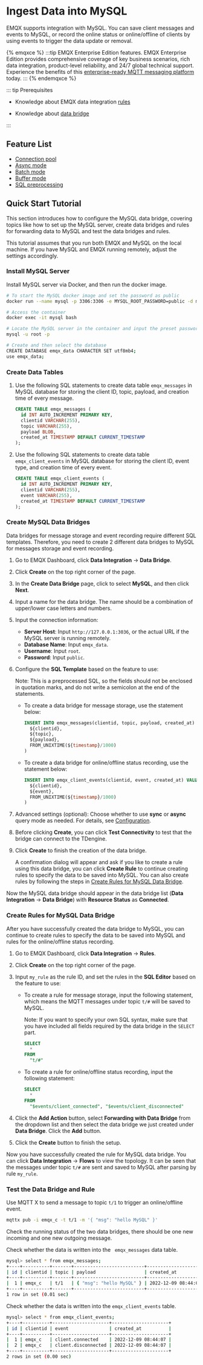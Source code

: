 # Ingest Data into MySQL

EMQX supports integration with MySQL. You can save client messages and events to MySQL, or record the online status or online/offline of clients by using events to trigger the data update or removal. 

{% emqxce %}
:::tip
EMQX Enterprise Edition features. EMQX Enterprise Edition provides comprehensive coverage of key business scenarios, rich data integration, product-level reliability, and 24/7 global technical support. Experience the benefits of this [enterprise-ready MQTT messaging platform](https://www.emqx.com/en/try?product=enterprise) today.
:::
{% endemqxce %}

::: tip Prerequisites

- Knowledge about EMQX data integration [rules](./rules.md)

- Knowledge about [data bridge](./data-bridges.md)


:::

## Feature List

- [Connection pool](./data-bridges.md)
- [Async mode](./data-bridges.md)
- [Batch mode](./data-bridges.md)
- [Buffer mode](./data-bridges.md)
- [SQL preprocessing](./data-bridges.md)

<!-- [Configuration parameters](#Configuration) TODO 链接到配置手册对应配置章节。 -->

## Quick Start Tutorial

This section introduces how to configure the MySQL data bridge, covering topics like how to set up the MySQL server, create data bridges and rules for forwarding data to MySQL and test the data bridges and rules.

This tutorial assumes that you run both EMQX and MySQL on the local machine. If you have MySQL and EMQX running remotely, adjust the settings accordingly.

### Install MySQL Server

Install MySQL server via Docker, and then run the docker image. 

```bash
# To start the MySQL docker image and set the password as public
docker run --name mysql -p 3306:3306 -e MYSQL_ROOT_PASSWORD=public -d mysql

# Access the container
docker exec -it mysql bash

# Locate the MySQL server in the container and input the preset password
mysql -u root -p

# Create and then select the database
CREATE DATABASE emqx_data CHARACTER SET utf8mb4;
use emqx_data;
```

### Create Data Tables

1. Use the following SQL statements to create data table `emqx_messages` in MySQL database for storing the client ID, topic, payload, and creation time of every message.

   ```sql
   CREATE TABLE emqx_messages (
     id INT AUTO_INCREMENT PRIMARY KEY,
     clientid VARCHAR(255),
     topic VARCHAR(255),
     payload BLOB,
     created_at TIMESTAMP DEFAULT CURRENT_TIMESTAMP
   );
   ```

2. Use the following SQL statements to create data table `emqx_client_events` in MySQL database for storing the client ID, event type, and creation time of every event. 

   ```sql
   CREATE TABLE emqx_client_events (
     id INT AUTO_INCREMENT PRIMARY KEY,
     clientid VARCHAR(255),
     event VARCHAR(255),
     created_at TIMESTAMP DEFAULT CURRENT_TIMESTAMP
   );
   ```

### Create MySQL Data Bridges

Data bridges for message storage and event recording require different SQL templates. Therefore, you need to create 2 different data bridges to MySQL for messages storage and event recording. 

1. Go to EMQX Dashboard, click **Data Integration** -> **Data Bridge**.

2. Click **Create** on the top right corner of the page.

3. In the **Create Data Bridge** page, click to select **MySQL**, and then click **Next**.

4. Input a name for the data bridge. The name should be a combination of upper/lower case letters and numbers.

5. Input the connection information:

   - **Server Host**: Input `http://127.0.0.1:3036`, or the actual URL if the MySQL server is running remotely.
   - **Database Name**: Input `emqx_data`.
   - **Username**: Input `root`.
   - **Password**: Input `public`.

6. Configure the **SQL Template** based on the feature to use: 

   Note: This is a preprocessed SQL, so the fields should not be enclosed in quotation marks, and do not write a semicolon at the end of the statements.
   
   - To create a data bridge for message storage, use the statement below:
   
     ```sql
     INSERT INTO emqx_messages(clientid, topic, payload, created_at) VALUES(
       ${clientid},
       ${topic},
       ${payload},
       FROM_UNIXTIME(${timestamp}/1000)
     )
     ```
   
   - To create a data bridge for online/offline status recording, use the statement below:
   
     ```sql
     INSERT INTO emqx_client_events(clientid, event, created_at) VALUES (
       ${clientid},
       ${event},
       FROM_UNIXTIME(${timestamp}/1000)
     )
     ```

7. Advanced settings (optional):  Choose whether to use **sync** or **async** query mode as needed. For details, see [Configuration](./data-bridges.md).

8. Before clicking **Create**, you can click **Test Connectivity** to test that the bridge can connect to the TDengine.

9. Click **Create** to finish the creation of the data bridge.

   A confirmation dialog will appear and ask if you like to create a rule using this data bridge, you can click **Create Rule** to continue creating rules to specify the data to be saved into MySQL. You can also create rules by following the steps in [Create Rules for MySQL Data Bridge](#create-rules-for-mysql-data-bridge).

Now the MySQL data bridge should appear in the data bridge list (**Data Integration** -> **Data Bridge**) with **Resource Status** as **Connected**. 

### Create Rules for MySQL Data Bridge

After you have successfully created the data bridge to MySQL, you can continue to create rules to specify the data to be saved into MySQL and rules for the online/offline status recording. 

1. Go to EMQX Dashboard, click **Data Integration** -> **Rules**.

2. Click **Create** on the top right corner of the page.

3. Input `my_rule` as the rule ID, and set the rules in the **SQL Editor** based on the feature to use:

   - To create a rule for message storage, input the following statement, which means the MQTT messages under topic `t/#`  will be saved to MySQL.

     Note: If you want to specify your own SQL syntax, make sure that you have included all fields required by the data bridge in the `SELECT` part.

     ```sql
     SELECT 
       *
     FROM
       "t/#"
     ```

   - To create a rule for online/offline status recording, input the following statement:

     ```sql
     SELECT
       *
     FROM 
       "$events/client_connected", "$events/client_disconnected"
     ```

4. Click the **Add Action** button, select **Forwarding with Data Bridge** from the dropdown list and then select the data bridge we just created under **Data Bridge**. Click the **Add** button.
5. Click the **Create** button to finish the setup. 

Now you have successfully created the rule for MySQL data bridge. You can click **Data Integration** -> **Flows** to view the topology. It can be seen that the messages under topic `t/#`  are sent and saved to MySQL after parsing by rule  `my_rule`. 

### Test the Data Bridge and Rule

Use MQTT X  to send a message to topic  `t/1`  to trigger an online/offline event. 

```bash
mqttx pub -i emqx_c -t t/1 -m '{ "msg": "hello MySQL" }'
```

Check the running status of the two data bridges, there should be one new incoming and one new outgoing message. 

Check whether the data is written into the ` emqx_messages` data table. 

```bash
mysql> select * from emqx_messages;
+----+----------+-------+--------------------------+---------------------+
| id | clientid | topic | payload                  | created_at          |
+----+----------+-------+--------------------------+---------------------+
|  1 | emqx_c   | t/1   | { "msg": "hello MySQL" } | 2022-12-09 08:44:07 |
+----+----------+-------+--------------------------+---------------------+
1 row in set (0.01 sec)
```

Check whether the data is written into the `emqx_client_events` table.

```bash
mysql> select * from emqx_client_events;
+----+----------+---------------------+---------------------+
| id | clientid | event               | created_at          |
+----+----------+---------------------+---------------------+
|  1 | emqx_c   | client.connected    | 2022-12-09 08:44:07 |
|  2 | emqx_c   | client.disconnected | 2022-12-09 08:44:07 |
+----+----------+---------------------+---------------------+
2 rows in set (0.00 sec)
```